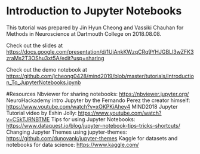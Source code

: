# Introduction to Jupyter Notebooks
This tutorial was prepared by Jin Hyun Cheong and Vassiki Chauhan
for Methods in Neuroscience at Dartmouth College on 2018.08.08.

Check out the slides at https://docs.google.com/presentation/d/1UjAnkKWzqCRq9YHJGBLl3wZFK3zraMs2T3OShu3xt5A/edit?usp=sharing

Check out the demo notebook at https://github.com/jcheong0428/mind2019/blob/master/tutorials/Introduction_To_JupyterNotebooks.ipynb

#Resources
Nbviewer for sharing notebooks: https://nbviewer.jupyter.org/
NeuroHackademy intro Jupyter by the Fernando Perez the creator himself:
https://www.youtube.com/watch?v=xOKPKiAhey4
MIND2018 Jupyter Tutorial video by Eshin Jolly: https://www.youtube.com/watch?v=CSkTJRNBTME
Tips for using Jupyter Notebooks: https://www.dataquest.io/blog/jupyter-notebook-tips-tricks-shortcuts/
Changing Jupyter Themes using jupyter-themes: https://github.com/dunovank/jupyter-themes
Kaggle for datasets and notebooks for data science: https://www.kaggle.com/
